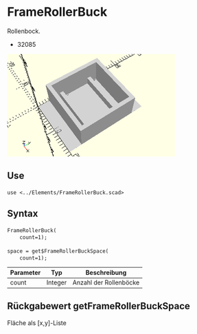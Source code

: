 # FrameRollerBuck
Rollenbock.
- 32085

![FrameRollerBuck](../../images/FrameRollerBuck.png)

## Use
```
use <../Elements/FrameRollerBuck.scad>
```

## Syntax
```
FrameRollerBuck(
    count=1);

space = get$FrameRollerBuckSpace(
    count=1);
```

| Parameter | Typ | Beschreibung |
| ------ | ------ | ------ |
| count | Integer | Anzahl der Rollenböcke |

## Rückgabewert getFrameRollerBuckSpace
Fläche als \[x,y]-Liste